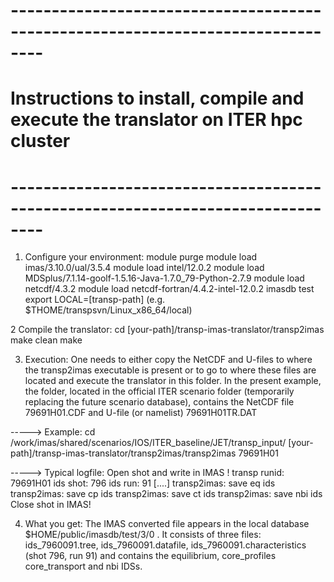 # --------------------------------------------------------------------------------
# Instructions to install, compile and execute the translator on ITER hpc cluster
# --------------------------------------------------------------------------------

1) Configure your environment:
module purge
module load imas/3.10.0/ual/3.5.4
module load intel/12.0.2
module load MDSplus/7.1.14-goolf-1.5.16-Java-1.7.0_79-Python-2.7.9
module load netcdf/4.3.2
module load netcdf-fortran/4.4.2-intel-12.0.2
imasdb test
export LOCAL=[transp-path] (e.g. $THOME/transpsvn/Linux_x86_64/local)

2 Compile the translator:
cd [your-path]/transp-imas-translator/transp2imas
make clean
make

3) Execution:
One needs to either copy the NetCDF and U-files to where the transp2imas executable is present or to go to 
where these files are located and execute the translator in this folder. In the present example, the folder, 
located in the official ITER scenario folder (temporarily replacing the future scenario database), contains 
the NetCDF file 79691H01.CDF and U-file (or namelist) 79691H01TR.DAT

-----> Example:
cd /work/imas/shared/scenarios/IOS/ITER_baseline/JET/transp_input/
[your-path]/transp-imas-translator/transp2imas/transp2imas 79691H01

-----> Typical logfile:
Open shot and write in IMAS !
transp runid: 79691H01
ids shot: 796
ids run: 91
[....]
transp2imas: save eq ids
transp2imas: save cp ids
transp2imas: save ct ids
transp2imas: save nbi ids
Close shot in IMAS!

4) What you get:
The IMAS converted file appears in the local database $HOME/public/imasdb/test/3/0 . It consists of three files: 
ids_7960091.tree, ids_7960091.datafile, ids_7960091.characteristics (shot 796, run 91) and contains the 
equilibrium, core_profiles core_transport and nbi IDSs.


